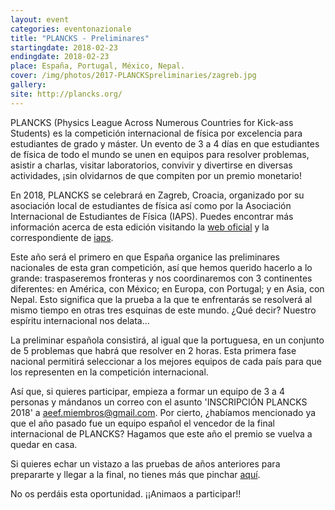 ```yaml
---
layout: event
categories: eventonazionale
title: "PLANCKS - Preliminares"
startingdate: 2018-02-23
endingdate: 2018-02-23
place: España, Portugal, México, Nepal.
cover: /img/photos/2017-PLANCKSpreliminaries/zagreb.jpg
gallery:
site: http://plancks.org/
---
```



PLANCKS (Physics League Across Numerous Countries for Kick-ass Students) es la competición internacional de física por excelencia para estudiantes de grado y máster. Un evento de 3 a 4 días en que estudiantes de física de todo el mundo se unen en equipos para resolver problemas, asistir a charlas, visitar laboratorios, convivir y divertirse en diversas actividades, ¡sin olvidarnos de que compiten por un premio monetario!

En 2018, PLANCKS se celebrará en Zagreb, Croacia, organizado por su asociación local de estudiantes de física así como por la Asociación Internacional de Estudiantes de Física (IAPS). Puedes encontrar más información acerca de esta edición visitando la [web oficial](http://plancks.org/) y la correspondiente de [iaps](http://www.iaps.info/plancks/plancks-2018-in-zagreb).

Este año será el primero en que España organice las preliminares nacionales de esta gran competición, así que hemos querido hacerlo a lo grande: traspaseremos fronteras y nos coordinaremos con 3 continentes diferentes: en América, con México; en Europa, con Portugal; y en Asia, con Nepal. Esto significa que la prueba a la que te enfrentarás se resolverá al mismo tiempo en otras tres esquinas de este mundo. ¿Qué decir? Nuestro espíritu internacional nos delata...

La preliminar española consistirá, al igual que la portuguesa, en un conjunto de 5 problemas que habrá que resolver en 2 horas. Esta primera fase nacional permitirá seleccionar a los mejores equipos de cada país para que los representen en la competición internacional.

Así que, si quieres participar, empieza a formar un equipo de 3 a 4 personas y mándanos un correo con el asunto 'INSCRIPCIÓN PLANCKS 2018' a aeef.miembros@gmail.com. Por cierto, ¿habíamos mencionado ya que el año pasado fue un equipo español el vencedor de la final internacional de PLANCKS? Hagamos que este año el premio se vuelva a quedar en casa.

Si quieres echar un vistazo a las pruebas de años anteriores para prepararte y llegar a la final, no tienes más que pinchar [aquí](http://international.plancks.at/what-is-plancks/example-problem-sets/). 

No os perdáis esta oportunidad. ¡¡Animaos a participar!!
